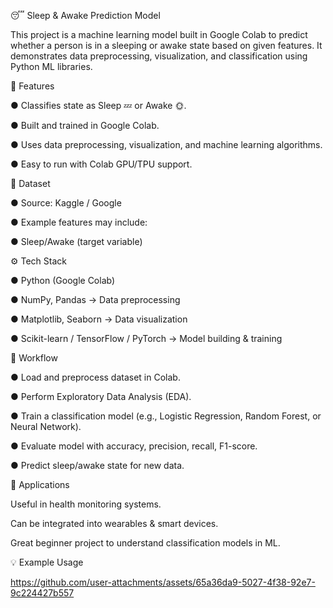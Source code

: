 😴 Sleep & Awake Prediction Model

This project is a machine learning model built in Google Colab to predict whether a person is in a sleeping or awake state based on given features. It demonstrates data preprocessing, visualization, and classification using Python ML libraries.

🚀 Features

● Classifies state as Sleep 💤 or Awake 🌞.

● Built and trained in Google Colab.

● Uses data preprocessing, visualization, and machine learning algorithms.

● Easy to run with Colab GPU/TPU support.

📂 Dataset

● Source: Kaggle / Google

● Example features may include:

● Sleep/Awake (target variable)

⚙️ Tech Stack

● Python (Google Colab)

● NumPy, Pandas → Data preprocessing

● Matplotlib, Seaborn → Data visualization

● Scikit-learn / TensorFlow / PyTorch → Model building & training

📖 Workflow

● Load and preprocess dataset in Colab.

● Perform Exploratory Data Analysis (EDA).

● Train a classification model (e.g., Logistic Regression, Random Forest, or Neural Network).

● Evaluate model with accuracy, precision, recall, F1-score.

● Predict sleep/awake state for new data.

🎯 Applications

Useful in health monitoring systems.

Can be integrated into wearables & smart devices.

Great beginner project to understand classification models in ML.

💡 Example Usage


https://github.com/user-attachments/assets/65a36da9-5027-4f38-92e7-9c224427b557

